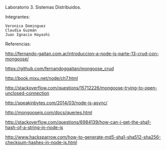 Laboratorio 3. Sistemas Distribuidos.

Integrantes:

    Veronica Dominguez
    Claudia Guzmán
    Juan Ignacio Hayashi

Referencias:

http://fernando-gaitan.com.ar/introduccion-a-node-js-parte-13-crud-con-mongoose/

https://github.com/fernandoggaitan/mongoose_crud

http://book.mixu.net/node/ch7.html

http://stackoverflow.com/questions/15712226/mongoose-trying-to-open-unclosed-connection

http://speakinbytes.com/2014/03/node-js-async/

http://mongoosejs.com/docs/queries.html

http://stackoverflow.com/questions/6984139/how-can-i-get-the-sha1-hash-of-a-string-in-node-js

http://www.hacksparrow.com/how-to-generate-md5-sha1-sha512-sha256-checksum-hashes-in-node-js.html

